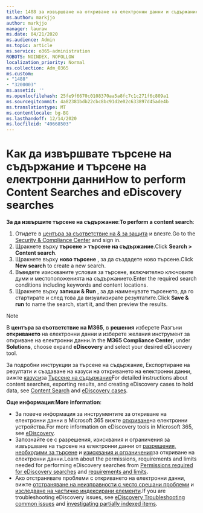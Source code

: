 ```yaml
---
title: 1488 за извършване на откриване на електронни данни и съдържание
ms.author: markjjo
author: markjjo
manager: lauraw
ms.date: 04/21/2020
ms.audience: Admin
ms.topic: article
ms.service: o365-administration
ROBOTS: NOINDEX, NOFOLLOW
localization_priority: Normal
ms.collection: Adm_O365
ms.custom:
- "1488"
- "3200003"
ms.assetid: ''
ms.openlocfilehash: 25fe9f6670c0108370aa5a8fc7c1c271f6c809a1
ms.sourcegitcommit: 4a82381bdb22cbc8bc91d2e02c633897d45ade4b
ms.translationtype: MT
ms.contentlocale: bg-BG
ms.lasthandoff: 12/14/2020
ms.locfileid: "49668503"
---
```

# <a name="how-to-perform-content-searches-and-ediscovery-searches"></a><span data-ttu-id="d50cb-102">Как да извършвате търсене на съдържание и търсене на електронни данни</span><span class="sxs-lookup"><span data-stu-id="d50cb-102">How to perform Content Searches and eDiscovery searches</span></span>

<span data-ttu-id="d50cb-103">**За да извършите търсене на съдържание**:</span><span class="sxs-lookup"><span data-stu-id="d50cb-103">**To perform a content search**:</span></span>

1. <span data-ttu-id="d50cb-104">Отидете в [центъра за съответствие на & за защита](https://protection.office.com) и влезте.</span><span class="sxs-lookup"><span data-stu-id="d50cb-104">Go to the [Security & Compliance Center](https://protection.office.com) and sign in.</span></span>
2. <span data-ttu-id="d50cb-105">Щракнете върху **търсене > търсене на съдържание**.</span><span class="sxs-lookup"><span data-stu-id="d50cb-105">Click **Search > Content search**.</span></span>
3. <span data-ttu-id="d50cb-106">Щракнете върху **ново търсене** , за да създадете ново търсене.</span><span class="sxs-lookup"><span data-stu-id="d50cb-106">Click **New search** to create a new search.</span></span>
4. <span data-ttu-id="d50cb-107">Въведете изискваните условия за търсене, включително ключовите думи и местоположенията на съдържанието.</span><span class="sxs-lookup"><span data-stu-id="d50cb-107">Enter the required search conditions including keywords and content locations.</span></span>
5. <span data-ttu-id="d50cb-108">Щракнете върху **запиши & Run** , за да наименувате търсенето, да го стартирате и след това да визуализирате резултатите.</span><span class="sxs-lookup"><span data-stu-id="d50cb-108">Click **Save & run** to name the search, start it, and then preview the results.</span></span>

> [!NOTE]
> <span data-ttu-id="d50cb-109">В **центъра за съответствие на M365**, в **решения** изберете Разгъни **откриването** на електронни данни и изберете желания инструмент за откриване на електронни данни.</span><span class="sxs-lookup"><span data-stu-id="d50cb-109">In the **M365 Compliance Center**, under **Solutions**, choose expand **eDiscovery** and select your desired eDiscovery tool.</span></span>

<span data-ttu-id="d50cb-110">За подробни инструкции за търсене на съдържание, Експортиране на резултати и създаване на казуси на откриването на електронни данни, вижте [казуси](https://docs.microsoft.com/microsoft-365/compliance/ediscovery-cases)за [Търсене на съдържание](https://docs.microsoft.com/microsoft-365/compliance/content-search)</span><span class="sxs-lookup"><span data-stu-id="d50cb-110">For detailed instructions about content searches, exporting results, and creating eDiscovery cases to hold data, see [Content Search](https://docs.microsoft.com/microsoft-365/compliance/content-search) and [eDiscovery cases](https://docs.microsoft.com/microsoft-365/compliance/ediscovery-cases).</span></span>

<span data-ttu-id="d50cb-111">**Още информация**:</span><span class="sxs-lookup"><span data-stu-id="d50cb-111">**More information**:</span></span>

- <span data-ttu-id="d50cb-112">За повече информация за инструментите за откриване на електронни данни в Microsoft 365 вижте [откриване](https://docs.microsoft.com/microsoft-365/compliance/ediscovery)на електронни устройства.</span><span class="sxs-lookup"><span data-stu-id="d50cb-112">For more information on eDiscovery tools in Microsoft 365, see [eDiscovery](https://docs.microsoft.com/microsoft-365/compliance/ediscovery).</span></span>
- <span data-ttu-id="d50cb-113">Запознайте се с разрешения, изисквания и ограничения за извършване на търсене на електронни данни от [разрешения, необходими за търсене](https://docs.microsoft.com/microsoft-365/compliance/assign-ediscovery-permissions) и [изисквания и ограничения](https://docs.microsoft.com/microsoft-365/compliance/limits-for-content-search)за откриване на електронни данни.</span><span class="sxs-lookup"><span data-stu-id="d50cb-113">Learn about the permissions, requirements and limits needed for performing eDiscovery searches from [Permissions required for eDiscovery searches](https://docs.microsoft.com/microsoft-365/compliance/assign-ediscovery-permissions) and [requirements and limits](https://docs.microsoft.com/microsoft-365/compliance/limits-for-content-search).</span></span>
- <span data-ttu-id="d50cb-114">Ако отстранявате проблеми с откриването на електронни данни, вижте [отстраняване на неизправности с често срещани проблеми](https://docs.microsoft.com/microsoft-365/compliance/ediscovery-troubleshooting-common-issues) и [изследване на частично индексирани елементи](https://docs.microsoft.com/microsoft-365/compliance/investigating-partially-indexed-items-in-ediscovery).</span><span class="sxs-lookup"><span data-stu-id="d50cb-114">If you are troubleshooting eDiscovery issues, see [eDiscovery Troubleshooting common issues](https://docs.microsoft.com/microsoft-365/compliance/ediscovery-troubleshooting-common-issues) and [investigating partially indexed items](https://docs.microsoft.com/microsoft-365/compliance/investigating-partially-indexed-items-in-ediscovery).</span></span>
